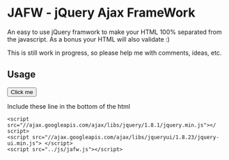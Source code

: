 JAFW - jQuery Ajax FrameWork
==============================
An easy to use jQuery framwork to make your HTML 100% separated from the javascript. As a bonus your HTML will also validate :)

This is still work in progress, so please help me with comments, ideas, etc.

Usage
-----
<div class="highlight">
	<button class="jafw-click" data-url="./ajax/hello_world.html" data-target="	window_1">Click me</button>
	<div class="jafw-window" id="window_1"></div>
</div>


Include these line in the bottom of the html

	<script src="//ajax.googleapis.com/ajax/libs/jquery/1.8.1/jquery.min.js"></	script>
	<script src="//ajax.googleapis.com/ajax/libs/jqueryui/1.8.23/jquery-ui.min.js">	</script>  
	<script src="../js/jafw.js"></script>


